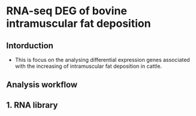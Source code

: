 # RNA-seq DEG of bovine intramuscular fat deposition
## Intorduction
  - This is focus on the analysing differential expression genes associated with the increasing of intramuscular fat deposition in cattle.


## Analysis workflow

## 1. RNA library